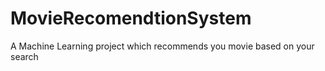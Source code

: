 # MovieRecomendtionSystem
A Machine Learning project which recommends you movie based on your search
